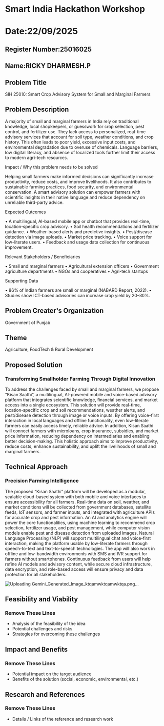# Smart India Hackathon Workshop
# Date:22/09/2025
## Register Number:25016025
## Name:RICKY DHARMESH.P
## Problem Title
SIH 25010: Smart Crop Advisory System for Small and Marginal Farmers
## Problem Description
A majority of small and marginal farmers in India rely on traditional knowledge, local shopkeepers, or guesswork for crop selection, pest control, and fertilizer use. They lack access to personalized, real-time advisory services that account for soil type, weather conditions, and crop history. This often leads to poor yield, excessive input costs, and environmental degradation due to overuse of chemicals. Language barriers, low digital literacy, and absence of localized tools further limit their access to modern agri-tech resources.

Impact / Why this problem needs to be solved

Helping small farmers make informed decisions can significantly increase productivity, reduce costs, and improve livelihoods. It also contributes to sustainable farming practices, food security, and environmental conservation. A smart advisory solution can empower farmers with scientific insights in their native language and reduce dependency on unreliable third-party advice.

Expected Outcomes

• A multilingual, AI-based mobile app or chatbot that provides real-time, location-specific crop advisory.
• Soil health recommendations and fertilizer guidance.
• Weather-based alerts and predictive insights.
• Pest/disease detection via image uploads.
• Market price tracking.
• Voice support for low-literate users.
• Feedback and usage data collection for continuous improvement.

Relevant Stakeholders / Beneficiaries

• Small and marginal farmers
• Agricultural extension officers
• Government agriculture departments
• NGOs and cooperatives
• Agri-tech startups

Supporting Data

• 86% of Indian farmers are small or marginal (NABARD Report, 2022).
• Studies show ICT-based advisories can increase crop yield by 20–30%.

## Problem Creater's Organization
Government of Punjab

## Theme
Agriculture, FoodTech & Rural Development

## Proposed Solution
<h3>Transforming Smallholder Farming Through Digital Innovation</h3>
<p>To address the challenges faced by small and marginal farmers, we propose “Kisan Saathi”, a multilingual, AI-powered mobile and voice-based advisory platform that integrates scientific knowledge, financial services, and market access into a single ecosystem. This solution will provide real-time, location-specific crop and soil recommendations, weather alerts, and pest/disease detection through image or voice inputs. By offering voice-first interaction in local languages and offline functionality, even low-literate farmers can easily access timely, reliable advice. In addition, Kisan Saathi will connect farmers with microloans, crop insurance, subsidies, and market price information, reducing dependency on intermediaries and enabling better decision-making. This holistic approach aims to improve productivity, reduce costs, enhance sustainability, and uplift the livelihoods of small and marginal farmers.</p>

## Technical Approach
<h3>Precision Farming Intelligence</h3>
<p>
  The proposed “Kisan Saathi” platform will be developed as a modular, scalable cloud-based system with both mobile and voice interfaces to ensure accessibility for all farmers. Real-time data on soil, weather, and market conditions will be collected from government databases, satellite feeds, IoT sensors, and farmer inputs, and integrated with agriculture APIs for accurate crop and pest information. An AI and analytics engine will power the core functionalities, using machine learning to recommend crop selection, fertilizer usage, and pest management, while computer vision models enable pest and disease detection from uploaded images. Natural Language Processing (NLP) will support multilingual chat and voice-first interaction, making the platform usable by low-literate farmers through speech-to-text and text-to-speech technologies. The app will also work in offline and low-bandwidth environments with SMS and IVR support for farmers without smartphones. Continuous feedback from users will help refine AI models and advisory content, while secure cloud infrastructure, data encryption, and role-based access will ensure privacy and data protection for all stakeholders.
</p> 

![Uploading Gemini_Generated_Image_ktqamwktqamwktqa.png…]()



## Feasibility and Viability
<h3>Remove These Lines</h3>
<ul><li>Analysis of the feasibility of the idea</li>
<li>Potential challenges and risks</li>
<li>Strategies for overcoming these challenges</li></ul>

## Impact and Benefits
<h3>Remove These Lines</h3>
<ul><li>Potential impact on the target audience</li>
<li>Benefits of the solution (social, economic, environmental, etc.)</li></ul>

## Research and References
<h3>Remove These Lines</h3>
<ul><li>Details / Links of the reference and research work</li></ul>
